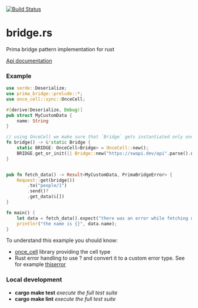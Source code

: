 [![Build Status](https://drone-1.prima.it/api/badges/primait/bridge.rs/status.svg)](https://drone-1.prima.it/primait/bridge.rs)

# bridge.rs
Prima bridge pattern implementation for rust

[Api documentation](https://docs.rs/prima_bridge)

### Example


```rust
use serde::Deserialize;
use prima_bridge::prelude::*;
use once_cell::sync::OnceCell;

#[derive(Deserialize, Debug)]
pub struct MyCustomData {
    name: String
}

// using OnceCell we make sure that `Bridge` gets instantiated only once
fn bridge() -> &'static Bridge {
    static BRIDGE: OnceCell<Bridge> = OnceCell::new();
    BRIDGE.get_or_init(|| Bridge::new("https://swapi.dev/api".parse().unwrap()))
}


pub fn fetch_data() -> Result<MyCustomData, PrimaBridgeError> {
    Request::get(bridge())
        .to("people/1")
        .send()?
        .get_data(&[])
}

fn main() {
    let data = fetch_data().expect("there was an error while fetching data");
    println!("the name is {}", data.name);
}       
```

To understand this example you should know:
 - [once_cell](https://crates.io/crates/once_cell) library providing the cell type
 - Rust error handling to use ? and convert it to a custom error type. See for example [thiserror](https://crates.io/crates/thiserror)

### Local development

- **cargo make test** *execute the full test suite*
- **cargo make lint** *execute the full test suite*